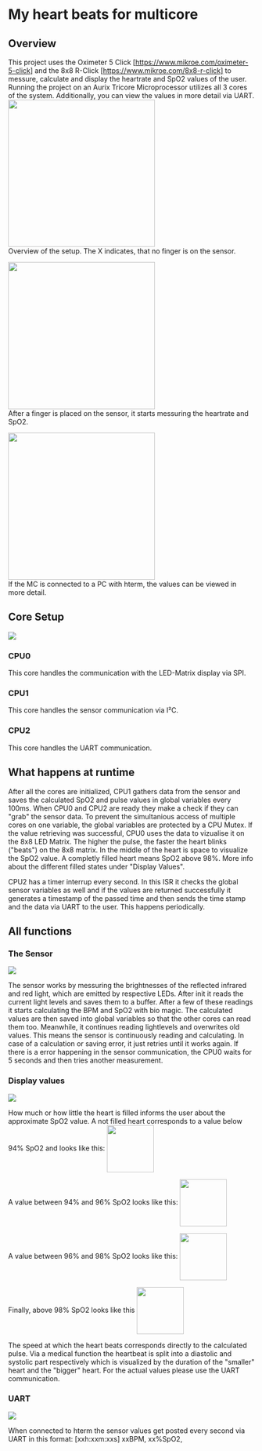 # My heart beats for multicore

## Overview

This project uses the Oximeter 5 Click [https://www.mikroe.com/oximeter-5-click] and the 8x8 R-Click [https://www.mikroe.com/8x8-r-click] to messure, calculate and display the heartrate and SpO2 values of the user.
Running the project on an Aurix Tricore Microprocessor utilizes all 3 cores of the system. 
Additionally, you can view the values in more detail via UART.<br>
<img src="https://github.com/AndreasRichie/MES_SW_Project2_Fitzko_Reichenauer_Stifter/assets/90688800/c7414ffd-eb68-48a9-a421-90e697d788b6" width="300">
<br>
Overview of the setup. The X indicates, that no finger is on the sensor.

<img src="https://github.com/AndreasRichie/MES_SW_Project2_Fitzko_Reichenauer_Stifter/assets/90688800/01c5d756-a73a-4ca3-aa14-d299d088ce9d" width="300"><br>
After a finger is placed on the sensor, it starts messuring the heartrate and SpO2. 

<img src="https://github.com/AndreasRichie/MES_SW_Project2_Fitzko_Reichenauer_Stifter/assets/90688800/c872af60-918d-40cf-a90a-f887ead0ba17" width="300"><br>
If the MC is connected to a PC with hterm, the values can be viewed in more detail.

## Core Setup
<img src="https://github.com/AndreasRichie/MES_SW_Project2_Fitzko_Reichenauer_Stifter/assets/90688800/65164936-17fd-4c8e-a28d-55fe8c933e48" align="center">

### CPU0
This core handles the communication with the LED-Matrix display via SPI.

### CPU1
This core handles the sensor communication via I²C.

### CPU2
This core handles the UART communication.

## What happens at runtime

After all the cores are initialized, CPU1 gathers data from the sensor and saves the calculated SpO2 and pulse values in global variables every 100ms. 
When CPU0 and CPU2 are ready they make a check if they can "grab" the sensor data. To prevent the simultanious access of multiple cores on one variable, the global variables are protected by a CPU Mutex.
If the value retrieving was successful, CPU0 uses the data to vizualise it on the 8x8 LED Matrix. 
The higher the pulse, the faster the heart blinks ("beats") on the 8x8 matrix. In the middle of the heart is space to visualize the SpO2 value. A completly filled heart means SpO2 above 98%. More info about the different filled states under "Display Values".

CPU2 has a timer interrup every second. In this ISR it checks the global sensor variables as well and if the values are returned successfully it generates a timestamp of the passed time and then sends the time stamp and the data via UART to the user. 
This happens periodically.

## All functions

### The Sensor

<img src="https://github.com/AndreasRichie/MES_SW_Project2_Fitzko_Reichenauer_Stifter/assets/90688800/aab4536a-0ca0-4613-aac4-9ed3ea96cd45" align="center">

The sensor works by messuring the brightnesses of the reflected infrared and red light, which are emitted by respective LEDs. After init it reads the current light levels and saves them to a buffer. After a few of these readings it starts calculating the BPM and SpO2 with bio magic. The calculated values are then saved into global variables so that the other cores can read them too. Meanwhile, it continues reading lightlevels and overwrites old values. 
This means the sensor is continuously reading and calculating. 
In case of a calculation or saving error, it just retries until it works again. If there is a error happening in the sensor communication, the CPU0 waits for 5 seconds and then tries another measurement.

### Display values
<img src="https://github.com/AndreasRichie/MES_SW_Project2_Fitzko_Reichenauer_Stifter/assets/90688800/8f1ff79a-3c46-4f2a-ad1b-2f4766c8f4dd" align="center">

How much or how little the heart is filled informs the user about the approximate SpO2 value.
A not filled heart corresponds to a value below 94% SpO2 and looks like this: <img src="https://github.com/AndreasRichie/MES_SW_Project2_Fitzko_Reichenauer_Stifter/assets/90688800/879bb90f-7c17-49a4-8eb6-ed8257706553" width="96" align="center">

A value between 94% and 96% SpO2 looks like this: <img src="https://github.com/AndreasRichie/MES_SW_Project2_Fitzko_Reichenauer_Stifter/assets/90688800/49ed1313-f028-4cf9-83a8-824a5104a355" width="96" align="center">

A value between 96% and 98% SpO2 looks like this: <img src="https://github.com/AndreasRichie/MES_SW_Project2_Fitzko_Reichenauer_Stifter/assets/90688800/26c26fc7-f36d-419a-91b3-079ff65a2d64" width="96" align="center">

Finally, above 98% SpO2 looks like this <img src="https://github.com/AndreasRichie/MES_SW_Project2_Fitzko_Reichenauer_Stifter/assets/90688800/b0999573-0757-4726-b2e0-ac9409e5784f" width="96" align="center">

The speed at which the heart beats corresponds directly to the calculated pulse. Via a medical function the heartbeat is split into a diastolic and systolic part respectively which is visualized by the duration of the "smaller" heart and the "bigger" heart.
For the actual values please use the UART communication. 

### UART 

<img src="https://github.com/AndreasRichie/MES_SW_Project2_Fitzko_Reichenauer_Stifter/assets/90688800/66ae1569-75d9-4d3b-b191-162c15c71b14" align="center">

When connected to hterm the sensor values get posted every second via UART in this format: 
[xxh:xxm:xxs] xxBPM, xx%SpO2,

